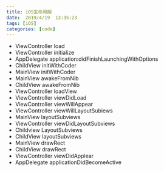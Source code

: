 ```yaml
---
title: iOS生命周期
date:  2019/4/19  13:35:23
tags: [iOS]
categories: [code]
---
```


- ViewController load
- ViewController initialize
- AppDelegate application:didFinishLaunchingWithOptions
- ChildView initWithCoder
- MainView initWithCoder
- MainView awakeFromNib
- ChildView awakeFromNib
- ViewController loadView
- ViewController viewDidLoad
- ViewController viewWillAppear
- ViewController viewWillLayoutSubiews
- MainView layoutSubviews
- ViewController viewDidLayoutSubviews
- Childview LayoutSubviews
- ChildView layoutSubviews
- MainView drawRect
- ChildView drawRect
- ViewController viewDidApplear
- AppDelegate applicationDidBecomeActive
